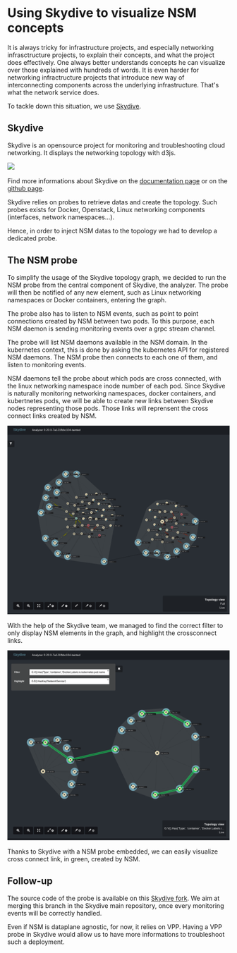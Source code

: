 # Using Skydive to visualize NSM concepts

It is always tricky for infrastructure projects, and especially networking infrasctructure projects, to explain their concepts, and what the project does effectively.
One always better understands concepts he can visualize over those explained with hundreds of words.
It is even harder for networking infractructure projects that introduce new way of interconnecting components across the underlying infrastructure. That's what the network service does.

To tackle down this situation, we use [Skydive](http://skydive.network).

## Skydive

Skydive is an opensource project for monitoring and troubleshooting cloud networking. It displays the networking topology with d3js.

![](https://github.com/skydive-project/skydive.network/raw/images/overview.gif)

Find more informations about Skydive on the [documentation page](http://skydive.network/documentation/) or on the [github page](https://github.com/skydive-project/skydive).

Skydive relies on probes to retrieve datas and create the topology. Such probes exists for Docker, Openstack, Linux networking components (interfaces, network namespaces...).

Hence, in order to inject NSM datas to the topology we had to develop a dedicated probe.

## The NSM probe

To simplify the usage of the Skydive topology graph, we decided to run the NSM probe from the central component of Skydive, the analyzer. The probe will then be notified of any new element, such as Linux networking namespaces or Docker containers, entering the graph.

The probe also has to listen to NSM events, such as point to point connections created by NSM between two pods. To this purpose, each NSM daemon is sending monitoring events over a grpc stream channel.

The probe will list NSM daemons available in the NSM domain. In the kubernetes context, this is done by asking the kubernetes API for registered NSM daemons. The NSM probe then connects to each one of them, and listen to monitoring events.

NSM daemons tell the probe about which pods are cross connected, with the linux networking namespace inode number of each pod. Since Skydive is naturally monitoring networking namespaces, docker containers, and kubertnetes pods, we will be able to create new links between Skydive nodes representing those pods. Those links will reprensent the cross connect links created by NSM.

![](../../static/img/skydive-all.png)

With the help of the Skydive team, we managed to find the correct filter to only display NSM elements in the graph, and highlight the crossconnect links.

![](../../static/img/skydive-nsm.png)

Thanks to Skydive with a NSM probe embedded, we can easily visualize cross connect link, in green, created by NSM.

## Follow-up

The source code of the probe is available on this [Skydive fork](https://github.com/Orange-OpenSource/skydive/tree/nsm). We aim at merging this branch in the Skydive main repository, once every monitoring events will be correctly handled.

Even if NSM is dataplane agnostic, for now, it relies on VPP. Having a VPP probe in Skydive would allow us to have more informations to troubleshoot such a deployment.
